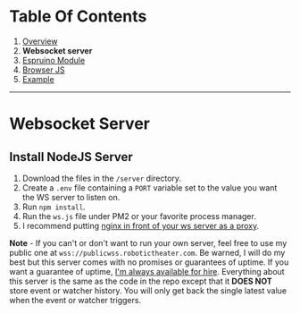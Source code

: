 # Table Of Contents
 1. [Overview](https://github.com/protoroboticsgit/espruino/blob/master/devicerc/readme.md)
 2. **Websocket server**
 3. [Espruino Module](https://github.com/protoroboticsgit/espruino/blob/master/devicerc/readme_espruino.md)
 4. [Browser JS](https://github.com/protoroboticsgit/espruino/blob/master/devicerc/readme_browser.md)
 5. [Example](https://github.com/protoroboticsgit/espruino/blob/master/devicerc/readme_example_1.md)
----------------------------------------------

# Websocket Server

## Install NodeJS Server

 1. Download the files in the ```/server``` directory.
 2. Create a ```.env``` file containing a ```PORT``` variable set to the value you want the WS server to listen on.
 3. Run ```npm install```.
 4. Run the ```ws.js``` file under PM2 or your favorite process manager.
 5. I recommend putting [nginx in front of your ws server as a proxy](https://www.nginx.com/blog/websocket-nginx/).

**Note** - If you can't or don't want to run your own server, feel free to use my public one at ```wss://publicwss.robotictheater.com```. Be warned, I will do my best but this server comes with no promises or guarantees of uptime. If you want a guarantee of uptime, [I'm always available for hire](https://kensapps.com).  Everything about this server is the same as the code in the repo except that it **DOES NOT** store event or watcher history. You will only get back the single latest value when the event or watcher triggers.
